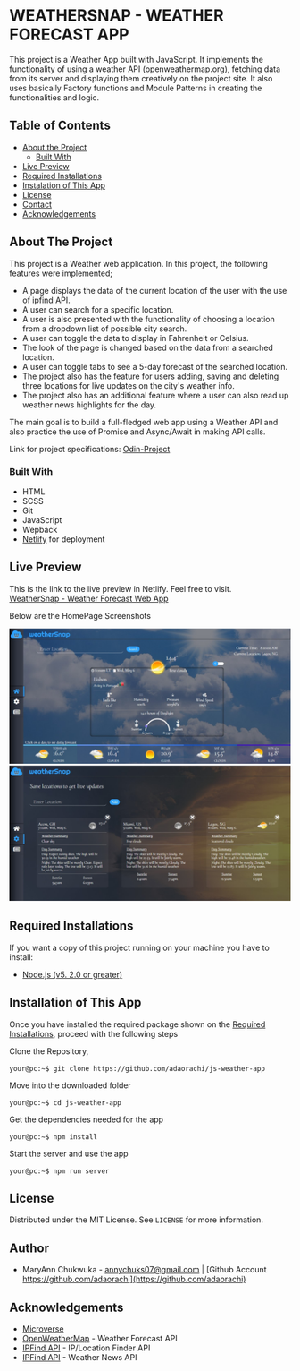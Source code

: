 # WEATHERSNAP - WEATHER FORECAST APP

This project is a Weather App built with JavaScript. It implements the functionality of using a weather API (openweathermap.org), fetching data from its server and displaying them creatively on the project site. It also uses basically Factory functions and Module Patterns in creating the functionalities and logic.

## Table of Contents

* [About the Project](#about-the-project)
  * [Built With](#built-with)
* [Live Preview](#live-preview)
* [Required Installations](#required-installations)
* [Instalation of This App](#instalation)
* [License](#license)
* [Contact](#contact)
* [Acknowledgements](#acknowledgements)


<!-- ABOUT THE PROJECT -->
## About The Project

This project is a Weather web application. In this project, the following features were implemented;

- A page displays the data of the current location of the user with the use of ipfind API.
- A user can search for a specific location.
- A user is also presented with the functionality of choosing a location from a dropdown list of possible city search.
- A user can toggle the data to display in Fahrenheit or Celsius.
- The look of the page is changed based on the data from a searched location.
- A user can toggle tabs to see a 5-day forecast of the searched location. 
- The project also has the feature for users adding, saving and deleting three locations for live updates on the city's weather info.
- The project also has an additional feature where a user can also read up weather news highlights for the day.


The main goal is to build a full-fledged web app using a Weather API and also practice the use of Promise and Async/Await in making API calls.

Link for project specifications: [Odin-Project](https://www.theodinproject.com/courses/javascript/lessons/weather-app)

<!-- BUILT WITH -->
### Built With 

* HTML
* SCSS
* Git
* JavaScript
* Wepback
* [Netlify](https://www.netlify.com/) for deployment


<!-- LIVE PREVIEW -->
## Live Preview

This is the link to the live preview in Netlify. Feel free to visit.<br>
[WeatherSnap - Weather Forecast Web App](https://weather-snap.netlify.app)<br>
<p>Below are the HomePage Screenshots</p>

<img src="images/screenshots/screenshots1.jpg" alt="screenshot1"><br>
<img src="images/screenshots/screenshots2.jpg" alt="screenshot1"><br>


<!-- REQUIRED INSTALLATION -->
## Required Installations

<p>If you want a copy of this project running on your machine you have to install:</p>

* <a href="https://nodejs.org/en/">Node.js (v5. 2.0 or greater)</a>

<!-- INSTALLATION -->
## Installation of This App

Once you have installed the required package shown on the [Required Installations](#required-installations), proceed with the following steps

Clone the Repository,

```Shell
your@pc:~$ git clone https://github.com/adaorachi/js-weather-app
```

Move into the downloaded folder

```Shell
your@pc:~$ cd js-weather-app
```

Get the dependencies needed for the app

```Shell
your@pc:~$ npm install
```

Start the server and use the app

```Shell
your@pc:~$ npm run server
```

<!-- LICENSE -->
## License

Distributed under the MIT License. See `LICENSE` for more information.

<!-- CONTACT -->
## Author
* MaryAnn Chukwuka - annychuks07@gmail.com | [Github Account https://github.com/adaorachi](https://github.com/adaorachi)

<!-- ACKNOWLEDGEMENTS -->
## Acknowledgements
* [Microverse](https://www.microverse.org/)
* [OpenWeatherMap](https://openweathermap.org/) - Weather Forecast API
* [IPFind API](https://app.ipfind.org/) - IP/Location Finder API
* [IPFind API](https://newsapi.org/) - Weather News API
